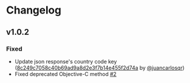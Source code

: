 # Changelog

## v1.0.2

### Fixed

- Update json response's country code key ([8c249c7058c40b69ad9a8d2e3f7b14e455f2d74a](https://github.com/dev-family/react-native-device-country/pull/3/commits/8c249c7058c40b69ad9a8d2e3f7b14e455f2d74a) by [@juancarlosqr](https://github.com/juancarlosqr))
- Fixed deprecated Objective-C method [#2](https://github.com/dev-family/react-native-device-country/issues/2)
